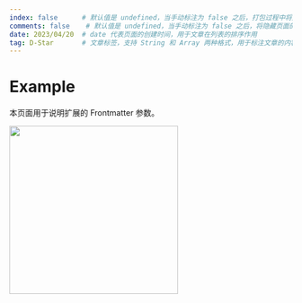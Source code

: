```yaml
---
index: false      # 默认值是 undefined，当手动标注为 false 之后，打包过程中将屏蔽该文件入口
comments: false    # 默认值是 undefined，当手动标注为 false 之后，将隐藏页面的评论功能
date: 2023/04/20  # date 代表页面的创建时间，用于文章在列表的排序作用
tag: D-Star       # 文章标签，支持 String 和 Array 两种格式，用于标注文章的内容
---
```


# Example

本页面用于说明扩展的 Frontmatter 参数。

<!-- 并列显示图片 -->
<img style="height:300px;display:inline-block;" src="" />